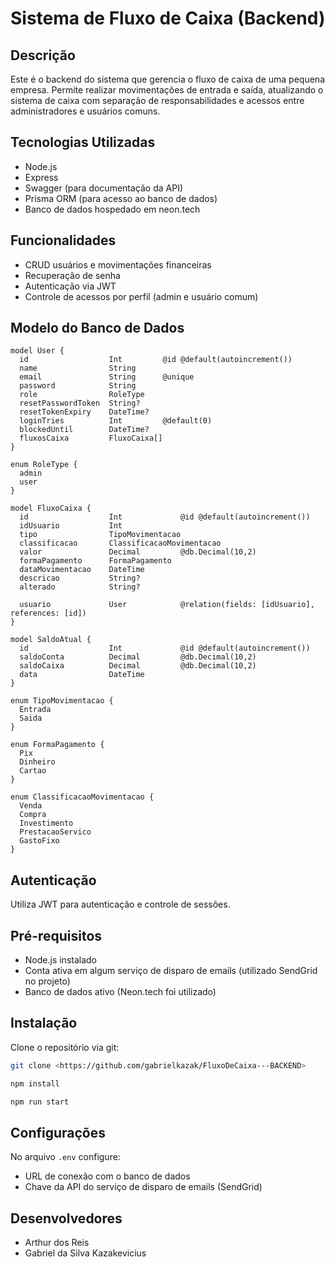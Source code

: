 # Sistema de Fluxo de Caixa (Backend)

## Descrição

Este é o backend do sistema que gerencia o fluxo de caixa de uma pequena empresa. Permite realizar movimentações de entrada e saída, atualizando o sistema de caixa com separação de responsabilidades e acessos entre administradores e usuários comuns.

## Tecnologias Utilizadas

- Node.js
- Express
- Swagger (para documentação da API)
- Prisma ORM (para acesso ao banco de dados)
- Banco de dados hospedado em neon.tech

## Funcionalidades

- CRUD usuários e movimentações financeiras
- Recuperação de senha
- Autenticação via JWT
- Controle de acessos por perfil (admin e usuário comum)

## Modelo do Banco de Dados

```prisma
model User {
  id                  Int         @id @default(autoincrement())
  name                String
  email               String      @unique
  password            String
  role                RoleType
  resetPasswordToken  String?
  resetTokenExpiry    DateTime?
  loginTries          Int         @default(0)
  blockedUntil        DateTime?
  fluxosCaixa         FluxoCaixa[]
}

enum RoleType {
  admin
  user
}

model FluxoCaixa {
  id                  Int             @id @default(autoincrement())
  idUsuario           Int
  tipo                TipoMovimentacao
  classificacao       ClassificacaoMovimentacao
  valor               Decimal         @db.Decimal(10,2)
  formaPagamento      FormaPagamento
  dataMovimentacao    DateTime
  descricao           String?
  alterado            String?

  usuario             User            @relation(fields: [idUsuario], references: [id])
}

model SaldoAtual {
  id                  Int             @id @default(autoincrement())
  saldoConta          Decimal         @db.Decimal(10,2)
  saldoCaixa          Decimal         @db.Decimal(10,2)
  data                DateTime
}

enum TipoMovimentacao {
  Entrada
  Saida
}

enum FormaPagamento {
  Pix
  Dinheiro
  Cartao
}

enum ClassificacaoMovimentacao {
  Venda
  Compra
  Investimento
  PrestacaoServico
  GastoFixo
}
```

## Autenticação

Utiliza JWT para autenticação e controle de sessões.

## Pré-requisitos

- Node.js instalado
- Conta ativa em algum serviço de disparo de emails (utilizado SendGrid no projeto)
- Banco de dados ativo (Neon.tech foi utilizado)

## Instalação

Clone o repositório via git:

```bash
git clone <https://github.com/gabrielkazak/FluxoDeCaixa---BACKEND>

npm install

npm run start
```

## Configurações

No arquivo `.env` configure:

- URL de conexão com o banco de dados
- Chave da API do serviço de disparo de emails (SendGrid)

## Desenvolvedores

- Arthur dos Reis  
- Gabriel da Silva Kazakevicius

